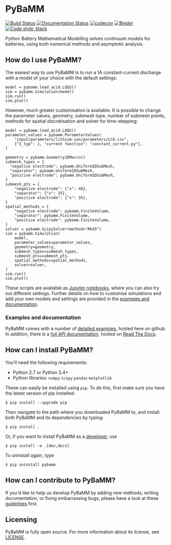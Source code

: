 # PyBaMM

[![Build Status](https://travis-ci.org/tinosulzer/PyBaMM.svg?branch=master)](https://travis-ci.org/tinosulzer/PyBaMM)
[![Documentation Status](https://readthedocs.org/projects/pybamm/badge/?version=latest)](https://pybamm.readthedocs.io/en/latest/?badge=latest)
[![codecov](https://codecov.io/gh/tinosulzer/PyBaMM/branch/master/graph/badge.svg)](https://codecov.io/gh/tinosulzer/PyBaMM)
[![Binder](https://mybinder.org/badge_logo.svg)](https://mybinder.org/v2/gh/tinosulzer/PyBaMM/master)
[![Code style: black](https://img.shields.io/badge/code%20style-black-000000.svg)](https://github.com/ambv/black)

Python Battery Mathematical Modelling solves continuum models for batteries, using both numerical methods and asymptotic analysis.

## How do I use PyBaMM?

The easiest way to use PyBaMM is to run a 1A constant-current discharge with a model of your choice with the default settings:
```python3
model = pybamm.lead_acid.LOQS()
sim = pybamm.Simulation(model)
sim.run()
sim.plot()
```
However, much greater customisation is available. It is possible to change the parameter values, geometry, submesh type, number of submesh points, methods for spatial discretisation and solver for time-stepping:
```python3
model = pybamm.lead_acid.LOQS()
parameter_values = pybamm.ParameterValues(
    "input/parameters/lithium-ion/parameters/LCO.csv",
    {"I_typ": 1, "current function": "constant_current.py"},
)

geometry = pybamm.Geometry1DMacro()
submesh_types = {
  "negative electrode": pybamm.Uniform1DSubMesh,
  "separator": pybamm.Uniform1DSubMesh,
  "positive electrode": pybamm.Uniform1DSubMesh,
}
submesh_pts = {
    "negative electrode": {"x": 40},
    "separator": {"x": 25},
    "positive electrode": {"x": 35},
}
spatial_methods = {
    "negative electrode": pybamm.FiniteVolume,
    "separator": pybamm.FiniteVolume,
    "positive electrode": pybamm.FiniteVolume,
}
solver = pybamm.ScipySolver(method="RK45")
sim = pybamm.Simulation(
    model,
    parameter_values=parameter_values,
    geometry=geometry,
    submesh_types=submesh_types,
    submesh_pts=submesh_pts,
    spatial_methods=spatial_methods,
    solver=solver,
)
sim.run()
sim.plot()
```
These scripts are available as [Jupyter notebooks](examples/getting-started.ipynb), where you can also try out different settings.
Further details on how to customise simulations and add your own models and settings are provided in the [examples and documentation](#examples-and-documentation).

### Examples and documentation

PyBaMM comes with a number of [detailed examples](examples/README.md), hosted here on github. In addition, there is a [full API documentation](http://pybamm.readthedocs.io/), hosted on [Read The Docs](readthedocs.io).

## How can I install PyBaMM?

You'll need the following requirements:

- Python 2.7 or Python 3.4+
- Python libraries: `numpy` `scipy` `pandas` `matplotlib`

These can easily be installed using `pip`. To do this, first make sure you have the latest version of pip installed:

```
$ pip install --upgrade pip
```

Then navigate to the path where you downloaded PyBaMM to, and install both PyBaMM and its dependencies by typing:

```
$ pip install .
```

Or, if you want to install PyBaMM as a [developer](CONTRIBUTING.md), use

```
$ pip install -e .[dev,docs]
```

To uninstall again, type

```
$ pip uninstall pybamm
```

## How can I contribute to PyBaMM?

If you'd like to help us develop PyBaMM by adding new methods, writing documentation, or fixing embarrassing bugs, please have a look at these [guidelines](CONTRIBUTING.md) first.

## Licensing

PyBaMM is fully open source. For more information about its license, see [LICENSE](./LICENSE.txt).
